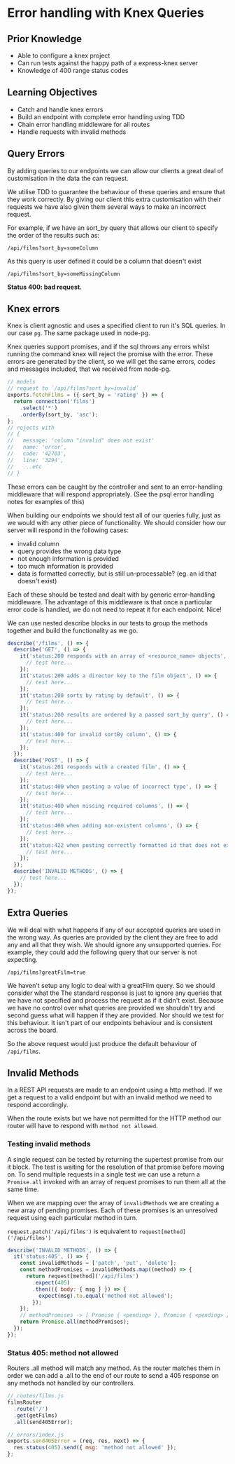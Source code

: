 # Error handling with Knex Queries

## Prior Knowledge

- Able to configure a knex project
- Can run tests against the happy path of a express-knex server
- Knowledge of 400 range status codes

## Learning Objectives

- Catch and handle knex errors
- Build an endpoint with complete error handling using TDD
- Chain error handling middleware for all routes
- Handle requests with invalid methods

## Query Errors

By adding queries to our endpoints we can allow our clients a great deal of customisation in the data the can request.

We utilise TDD to guarantee the behaviour of these queries and ensure that they work correctly. By giving our client this extra customisation with their requests we have also given them several ways to make an incorrect request.

For example, if we have an sort_by query that allows our client to specify the order of the results such as:

`/api/films?sort_by=someColumn`

As this query is user defined it could be a column that doesn't exist

`/api/films?sort_by=someMissingColumn`

**Status 400: bad request.**

## Knex errors

Knex is client agnostic and uses a specified client to run it's SQL queries. In our case `pg`. The same package used in node-pg.

Knex queries support promises, and if the sql throws any errors whilst running the command knex will reject the promise with the error. These errors are generated by the client, so we will get the same errors, codes and messages included, that we received from node-pg.

```js
// models
// request to `/api/films?sort_by=invalid`
exports.fetchFilms = ({ sort_by = 'rating' }) => {
  return connection('films')
    .select('*')
    .orderBy(sort_by, 'asc');
};
// rejects with
// {
//   message: 'column "invalid" does not exist'
//   name: 'error',
//   code: '42703',
//   line: '3294',
//   ...etc
// }
```

These errors can be caught by the controller and sent to an error-handling middleware that will respond appropriately. (See the psql error handling notes for examples of this)

When building our endpoints we should test all of our queries fully, just as we would with any other piece of functionality.
We should consider how our server will respond in the following cases:

- invalid column
- query provides the wrong data type
- not enough information is provided
- too much information is provided
- data is formatted correctly, but is still un-processable? (eg. an id that doesn't exist)

Each of these should be tested and dealt with by generic error-handling middleware. The advantage of this middleware is that once a particular error code is handled, we do not need to repeat it for each endpoint. Nice!

We can use nested describe blocks in our tests to group the methods together and build the functionality as we go.

```js
describe('/films', () => {
  describe('GET', () => {
    it('status:200 responds with an array of <resource_name> objects', () => {
      // test here...
    });
    it('status:200 adds a director key to the film object', () => {
      // test here...
    });
    it('status:200 sorts by rating by default', () => {
      // test here...
    });
    it('status:200 results are ordered by a passed sort_by query', () => 
      // test here...
    });
    it('status:400 for invalid sortBy column', () => {
      // test here...
    });
  });
  describe('POST', () => {
    it('status:201 responds with a created film', () => {
      // test here...
    });
    it('status:400 when posting a value of incorrect type', () => {
      // test here...
    });
    it('status:400 when missing required columns', () => {
      // test here...
    });
    it('status:400 when adding non-existent columns', () => {
      // test here...
    });
    it('status:422 when posting correctly formatted id that does not exist', () => {
      // test here...
    });
  });
  describe('INVALID METHODS', () => {
    // test here...
  });
});
```

## Extra Queries

We will deal with what happens if any of our accepted queries are used in the wrong way. As queries are provided by the client they are free to add any and all that they wish. We should ignore any unsupported queries. For example, they could add the following query that our server is not expecting.

`/api/films?greatFilm=true`

We haven't setup any logic to deal with a greatFilm query. So we should consider what the The standard response is just to ignore any queries that we have not specified and process the request as if it didn't exist. Because we have no control over what queries are provided we shouldn't try and second guess what will happen if they are provided. Nor should we test for this behaviour. It isn't part of our endpoints behaviour and is consistent across the board.

So the above request would just produce the default behaviour of `/api/films`.

## Invalid Methods

In a REST API requests are made to an endpoint using a http method. If we get a request to a valid endpoint but with an invalid method we need to respond accordingly.

When the route exists but we have not permitted for the HTTP method our router will have to respond with `method not allowed`.

### Testing invalid methods

A single request can be tested by returning the supertest promise from our it block. The test is waiting for the resolution of that promise before moving on. To send multiple requests in a single test we can use a return a `Promise.all` invoked with an array of request promises to run them all at the same time.

When we are mapping over the array of `invalidMethods` we are creating a new array of pending promises. Each of these promises is an unresolved request using each particular method in turn.

`request.patch('/api/films')` is equivalent to `request[method]('/api/films')`

```js
describe('INVALID METHODS', () => {
  it('status:405', () => {
    const invalidMethods = ['patch', 'put', 'delete'];
    const methodPromises = invalidMethods.map((method) => {
      return request[method]('/api/films')
        .expect(405)
        .then(({ body: { msg } }) => {
          expect(msg).to.equal('method not allowed');
        });
    });
    // methodPromises -> [ Promise { <pending> }, Promise { <pending> }, Promise { <pending> } ]
    return Promise.all(methodPromises);
  });
});
```

### Status 405: method not allowed

Routers .all method will match any method. As the router matches them in order we can add a .all to the end of our route to send a 405 response on any methods not handled by our controllers.

```js
// routes/films.js
filmsRouter
  .route('/')
  .get(getFilms)
  .all(send405Error);

// errors/index.js
exports.send405Error = (req, res, next) => {
  res.status(405).send({ msg: 'method not allowed' });
};
```